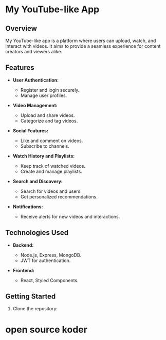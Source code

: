 # My YouTube-like App

## Overview

My YouTube-like app is a platform where users can upload, watch, and interact with videos. It aims to provide a seamless experience for content creators and viewers alike.

## Features

- **User Authentication:**
  - Register and login securely.
  - Manage user profiles.

- **Video Management:**
  - Upload and share videos.
  - Categorize and tag videos.

- **Social Features:**
  - Like and comment on videos.
  - Subscribe to channels.

- **Watch History and Playlists:**
  - Keep track of watched videos.
  - Create and manage playlists.

- **Search and Discovery:**
  - Search for videos and users.
  - Get personalized recommendations.

- **Notifications:**
  - Receive alerts for new videos and interactions.

## Technologies Used

- **Backend:**
  - Node.js, Express, MongoDB.
  - JWT for authentication.

- **Frontend:**
  - React, Styled Components.

## Getting Started

1. Clone the repository:

  # open source koder
